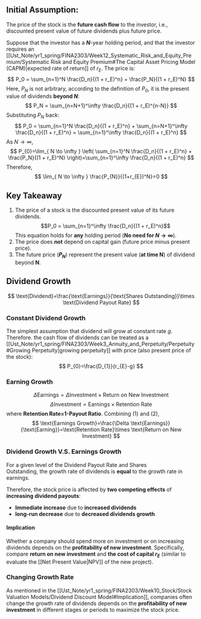 ## Initial Assumption: 
The price of the stock is the **future cash flow** to the investor, i.e., discounted present value of future dividends plus future price.

Suppose that the investor has a ***N***-year holding period, and that the investor requires an [[Ust_Note/yr1_spring/FINA2303/Week12_Systematic_Risk_and_Equity_Premium/Systematic Risk and Equity Premium#The Capital Asset Pricing Model (CAPM)|expected rate of return]] of $r_{E}$.
The price is:
$$
   P_0 = \sum_{n=1}^N \frac{D_n}{(1 + r_E)^n} + \frac{P_N}{(1 + r_E)^N}
$$
Here, $P_N$ is not arbitrary, according to the definition of $P_0$, it is the present value of dividends **beyond $N$**:
$$
   P_N = \sum_{n=N+1}^\infty \frac{D_n}{(1 + r_E)^{n-N}}
   $$
Substituting $P_N$ back:
   $$
   P_0 = \sum_{n=1}^N \frac{D_n}{(1 + r_E)^n} + \sum_{n=N+1}^\infty \frac{D_n}{(1 + r_E)^n} = \sum_{n=1}^\infty \frac{D_n}{(1 + r_E)^n}
$$
As $N \to \infty$, 
$$
P_{0}=\lim_{ N \to \infty } \left( \sum_{n=1}^N \frac{D_n}{(1 + r_E)^n} + \frac{P_N}{(1 + r_E)^N} \right)=\sum_{n=1}^\infty \frac{D_n}{(1 + r_E)^n}
$$
Therefore,
$$
\lim_{ N \to \infty } \frac{P_{N}}{(1+r_{E})^N}=0
$$
## Key Takeaway
1. The price of a stock is the discounted present value of its future dividends. $$P_0 = \sum_{n=1}^\infty \frac{D_n}{(1 + r_E)^n}$$ This equation holds for **any** holding period (**No need for $N \to \infty$**).
2. The price does **not** depend on capital gain (future price minus present price).
3. The future price (**$P_N$**) represent the present value (**at time N**) of dividend beyond **N**.
## Dividend Growth
$$
\text{Dividend}=\frac{\text{Earnings}}{\text{Shares Outstanding}}\times \text{Dividend Payout Rate}
$$
### Constant Dividend Growth
The simplest assumption that dividend will grow at constant rate $g$. Therefore. the cash flow of dividends can be treated as a [[Ust_Note/yr1_spring/FINA2303/Week3_Annuity_and_Perpetuity/Perpetuity#Growing Perpetuity|growing perpetuity]] with price (also present price of the stock):
$$
P_{0}=\frac{D_{1}}{r_{E}-g}
$$
### Earning Growth
$$
\Delta\text{Earnings}=\Delta \text{Investment}\times \text{Return on New Investment} \tag{1}
$$
$$
\Delta \text{Investment}=\text{Earnings}\times \text{Retention Rate} \tag{2}
$$
where **Retention Rate=1-Payout Ratio**.
Combining (1) and (2), 
$$
\text{Earnings Growth}=\frac{\Delta \text{Earnings}}{\text{Earning}}=\text{Retention Rate}\times \text{Return on New Investment}
$$
### Dividend Growth V.S.  Earnings Growth
For a given level of the Dividend Payout Rate and Shares  
Outstanding, the growth rate of dividends is **equal** to the growth rate in earnings.

Therefore, the stock price is affected by **two competing effects** of **increasing dividend payouts**:
- **Immediate increase** due to **increased dividends**
- **long-run decrease** due to **decreased dividends growth**
#### Implication
Whether a company should  spend more on investment or on increasing dividends depends on the **profitability of new investment**. Specifically, compare **return on new investment** and **the cost of capital $r_{E}$** (similar to evaluate the [[Net Present Value|NPV]] of the new project).
### Changing Growth Rate
As mentioned in the [[Ust_Note/yr1_spring/FINA2303/Week10_Stock/Stock Valuation Models/Dividend Discount Model#Implication]], companies often change the growth rate of dividends depends on the **profitability of new investment** in different stages or periods  to maximize the stock price.